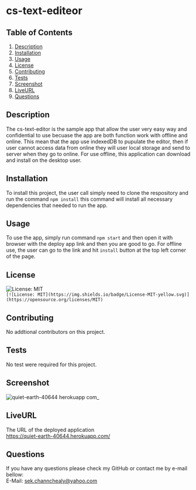 # cs-text-editeor

## Table of Contents
1. [Description](#Description)
2. [Installation](#Installation)
3. [Usage](#Usage)
4. [License](#License)
5. [Contributing](#Contributing)
6. [Tests](#Tests)
7. [Screenshot](#Screenshot)
8. [LiveURL](#LiveURL)
9. [Questions](#Questions)

## Description 
The cs-text-editor is the sample app that allow the user very easy way and confidential to use becuase the app are both function work with offline and online. This mean that the app use indexedDB to pupulate the editor, then if user cannot access data from online they will user local storage and send to server when they go to online. For use offline, this application can download and install on the desktop user.

## Installation
To install this project, the user call simply need to clone the respository and run the command ```npm install``` this command will install all necessary dependencies that needed to run the app.

## Usage
To use the app, simply run command ```npm start``` and then open it with browser with the deploy app link and then you are good to go. For offline use, the user can go to the link and hit ```install``` button at the top left corner of the page.

## License
![License: MIT](https://img.shields.io/badge/License-MIT-yellow.svg)  
`[![License: MIT](https://img.shields.io/badge/License-MIT-yellow.svg)](https://opensource.org/licenses/MIT)`

## Contributing
No addtional contributors on this project.

## Tests
No test were required for this project.

## Screenshot
![quiet-earth-40644 herokuapp com_](https://user-images.githubusercontent.com/102747948/193419051-52fba36c-13b2-49f2-9698-f1c62b855383.png)

## LiveURL
The URL of the deployed application  
https://quiet-earth-40644.herokuapp.com/ 

## Questions
If you have any questions please check my GitHub or contact me by e-mail bellow:  
E-Mail: sek.channchealy@yahoo.com